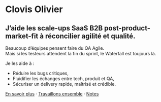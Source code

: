 # Clovis Olivier

## J’aide les scale-ups SaaS B2B post-product-market-fit à réconcilier agilité et qualité.

Beaucoup d’équipes pensent faire du QA Agile.  
Mais si les testeurs attendent la fin du sprint, le Waterfall est toujours là.

Je les aide à :
- Réduire les bugs critiques,
- Fluidifier les échanges entre tech, produit et QA,
- Sécuriser un delivery rapide, maîtrisé et crédible.

[En savoir plus](./a-propos.html) · [Travaillons ensemble](./offre.html) · [Notes](./blog.html)

